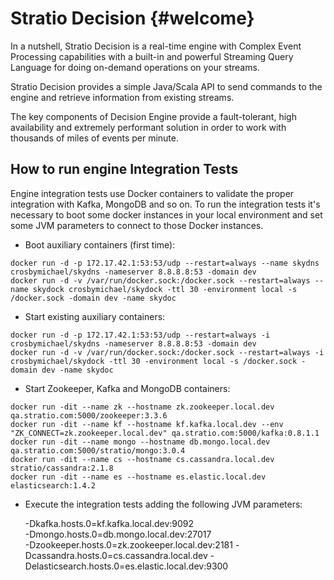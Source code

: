 
Stratio Decision {#welcome}
=======


In a nutshell, Stratio Decision is a real-time engine with Complex Event Processing capabilities with a built-in and powerful Streaming Query Language for doing on-demand operations on your streams.

Stratio Decision provides a simple Java/Scala API to send commands to the engine and retrieve information from existing streams.

The key components of Decision Engine provide a fault-tolerant, high availability and extremely performant solution in order to work with thousands of miles of events per minute.


How to run engine Integration Tests
----------------------------------------------

Engine integration tests use Docker containers to validate the proper integration with Kafka, MongoDB and so on. 
To run the integration tests it's necessary to boot some docker instances in your local environment and set some JVM parameters to connect to those Docker instances.

- Boot auxiliary containers (first time):
```
docker run -d -p 172.17.42.1:53:53/udp --restart=always --name skydns crosbymichael/skydns -nameserver 8.8.8.8:53 -domain dev 
docker run -d -v /var/run/docker.sock:/docker.sock --restart=always --name skydock crosbymichael/skydock -ttl 30 -environment local -s /docker.sock -domain dev -name skydoc
```

- Start existing auxiliary containers:
```
docker run -d -p 172.17.42.1:53:53/udp --restart=always -i crosbymichael/skydns -nameserver 8.8.8.8:53 -domain dev 
docker run -d -v /var/run/docker.sock:/docker.sock --restart=always -i crosbymichael/skydock -ttl 30 -environment local -s /docker.sock -domain dev -name skydoc
```

- Start Zookeeper, Kafka and MongoDB containers:
```
docker run -dit --name zk --hostname zk.zookeeper.local.dev qa.stratio.com:5000/zookeeper:3.3.6
docker run -dit --name kf --hostname kf.kafka.local.dev --env "ZK_CONNECT=zk.zookeeper.local.dev" qa.stratio.com:5000/kafka:0.8.1.1
docker run -dit --name mongo --hostname db.mongo.local.dev qa.stratio.com:5000/stratio/mongo:3.0.4
docker run -dit --name cs --hostname cs.cassandra.local.dev stratio/cassandra:2.1.8
docker run -dit --name es --hostname es.elastic.local.dev elasticsearch:1.4.2
```

- Execute the integration tests adding the following JVM parameters:

    -Dkafka.hosts.0=kf.kafka.local.dev:9092  
    -Dmongo.hosts.0=db.mongo.local.dev:27017  
    -Dzookeeper.hosts.0=zk.zookeeper.local.dev:2181
    -Dcassandra.hosts.0=cs.cassandra.local.dev 
    -Delasticsearch.hosts.0=es.elastic.local.dev:9300






